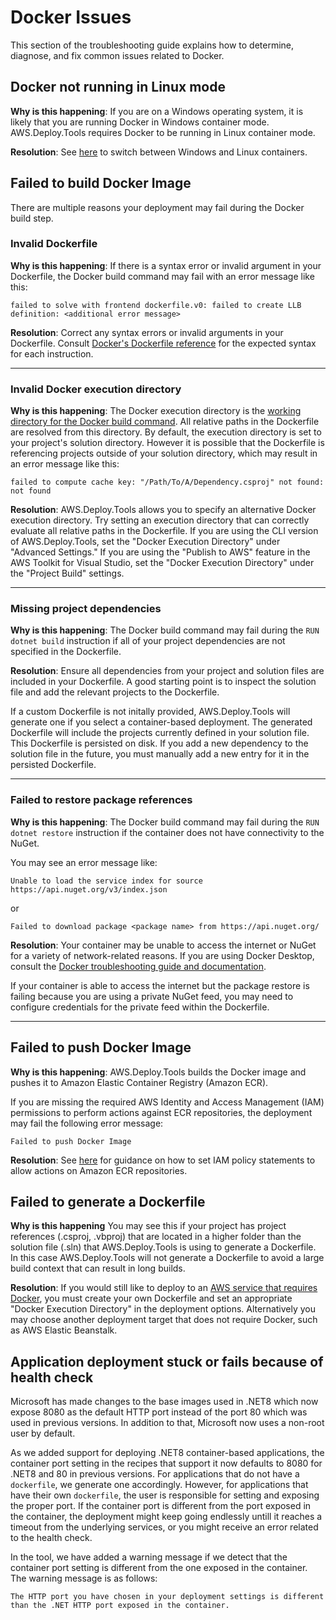# Docker  Issues
This section of the troubleshooting guide explains how to determine, diagnose, and fix common issues related to Docker.

## Docker not running in Linux mode

**Why is this happening**: If you are on a Windows operating system, it is likely that you are running Docker in Windows container mode. AWS.Deploy.Tools requires Docker to be running in Linux container mode.

**Resolution**: See [here](https://docs.docker.com/desktop/windows/#switch-between-windows-and-linux-containers) to switch between Windows and Linux containers.

## Failed to build Docker Image

There are multiple reasons your deployment may fail during the Docker build step.

### **Invalid Dockerfile**
**Why is this happening**: If there is a syntax error or invalid argument in your Dockerfile, the Docker build command may fail with an error message like this:

```
failed to solve with frontend dockerfile.v0: failed to create LLB definition: <additional error message>
```
**Resolution**:
Correct any syntax errors or invalid arguments in your Dockerfile. Consult [Docker's Dockerfile reference](https://docs.docker.com/engine/reference/builder/) for the expected syntax for each instruction.

---

### Invalid Docker execution directory
**Why is this happening**: The Docker execution directory is the [working directory for the Docker build command](https://docs.docker.com/engine/reference/commandline/build/#build-with-path). All relative paths in the Dockerfile are resolved from this directory. By default, the execution directory is set to your project's solution directory. However it is possible that the Dockerfile is referencing projects outside of your solution directory, which may result in an error message like this:

```
failed to compute cache key: "/Path/To/A/Dependency.csproj" not found: not found
```

**Resolution**:
AWS.Deploy.Tools allows you to specify an alternative Docker execution directory. Try setting an execution directory that can correctly evaluate all relative paths in the Dockerfile. If you are using the CLI version of AWS.Deploy.Tools, set the "Docker Execution Directory" under "Advanced Settings." If you are using the "Publish to AWS" feature in the AWS Toolkit for Visual Studio, set the "Docker Execution Directory" under the "Project Build" settings.

---

### Missing project dependencies
**Why is this happening**:
The Docker build command may fail during the `RUN dotnet build` instruction if all of your project dependencies are not specified in the Dockerfile.

**Resolution**:
Ensure all dependencies from your project and solution files are included in your Dockerfile. A good starting point is to inspect the solution file and add the relevant projects to the Dockerfile.

If a custom Dockerfile is not initally provided, AWS.Deploy.Tools will generate one if you select a container-based deployment. The generated Dockerfile will include the projects currently defined in your solution file. This Dockerfile is persisted on disk. If you add a new dependency to the solution file in the future, you must manually add a new entry for it in the persisted Dockerfile.

---

### Failed to restore package references

**Why is this happening**:
The Docker build command may fail during the `RUN dotnet restore` instruction if the container does not have connectivity to the NuGet.

You may see an error message like:

```
Unable to load the service index for source https://api.nuget.org/v3/index.json
```

or

```
Failed to download package <package name> from https://api.nuget.org/
```

**Resolution**:
Your container may be unable to access the internet or NuGet for a variety of network-related reasons. If you are using Docker Desktop, consult the [Docker troubleshooting guide and documentation](https://docs.docker.com/desktop/faqs/general/#where-can-i-find-information-about-diagnosing-and-troubleshooting-docker-desktop-issues).

If your container is able to access the internet but the package restore is failing because you are using a private NuGet feed, you may need to configure credentials for the private feed within the Dockerfile.

---

## Failed to push Docker Image
**Why is this happening**: AWS.Deploy.Tools builds the Docker image and pushes it to Amazon Elastic Container Registry (Amazon ECR).

If you are missing the required AWS Identity and Access Management (IAM) permissions to perform actions against ECR repositories, the deployment may fail the following error message:

```
Failed to push Docker Image
```
**Resolution**: See [here](https://docs.aws.amazon.com/AmazonECR/latest/userguide/repository-policy-examples.html) for guidance on how to set IAM policy statements to allow actions on Amazon ECR repositories.

## Failed to generate a Dockerfile

**Why is this happening** You may see this if your project has project references (.csproj, .vbproj) that are located in a higher folder than the solution file (.sln) that AWS.Deploy.Tools is using to generate a Dockerfile. In this case AWS.Deploy.Tools will not generate a Dockerfile to avoid a large build context that can result in long builds.

**Resolution**: If you would still like to deploy to an [AWS service that requires Docker](../docs/support.md), you must create your own Dockerfile and set an appropriate "Docker Execution Directory" in the deployment options. Alternatively you may choose another deployment target that does not require Docker, such as AWS Elastic Beanstalk.


## Application deployment stuck or fails because of health check

Microsoft has made changes to the base images used in .NET8 which now expose 8080 as the default HTTP port instead of the port 80 which was used in previous versions. In addition to that, Microsoft now uses a non-root user by default.

As we added support for deploying .NET8 container-based applications, the container port setting in the recipes that support it now defaults to 8080 for .NET8 and 80 in previous versions. For applications that do not have a `dockerfile`, we generate one accordingly. However, for applications that have their own `dockerfile`, the user is responsible for setting and exposing the proper port. If the container port is different from the port exposed in the container, the deployment might keep going endlessly untill it reaches a timeout from the underlying services, or you might receive an error related to the health check.

In the tool, we have added a warning message if we detect that the container port setting is different from the one exposed in the container. The warning message is as follows:
```
The HTTP port you have chosen in your deployment settings is different than the .NET HTTP port exposed in the container.
```